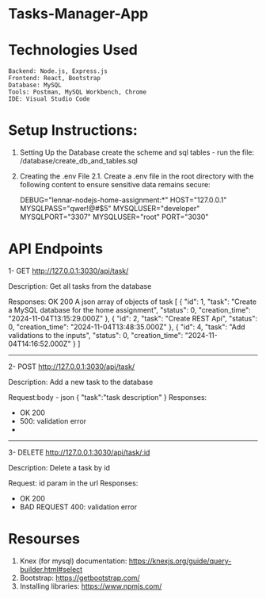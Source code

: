 # Tasks-Manager-App


Technologies Used
===================================================

    Backend: Node.js, Express.js
    Frontend: React, Bootstrap
    Database: MySQL
    Tools: Postman, MySQL Workbench, Chrome
    IDE: Visual Studio Code
	
	

Setup Instructions:
===================================================


1. Setting Up the Database
	create the scheme and sql tables - run the file: /database/create_db_and_tables.sql


2. Creating the .env File
	2.1. Create a .env file in the root directory with the following content to ensure sensitive data remains secure:
	
   
      DEBUG="lennar-nodejs-home-assignment:*"
      HOST="127.0.0.1"
      MYSQLPASS="qwer!@#$5"
      MYSQLUSER="developer"
      MYSQLPORT="3307"
      MYSQLUSER="root"
      PORT="3030"
		
	
	

API Endpoints
===================================================
1- GET http://127.0.0.1:3030/api/task/

Description: Get all tasks from the database

Responses:
OK 200
A json array of objects of task
[
    {
        "id": 1,
        "task": "Create a MySQL database for the home assignment",
        "status": 0,
        "creation_time": "2024-11-04T13:15:29.000Z"
    },
    {
        "id": 2,
        "task": "Create REST Api",
        "status": 0,
        "creation_time": "2024-11-04T13:48:35.000Z"
    },
    {
        "id": 4,
        "task": "Add validations to the inputs",
        "status": 0,
        "creation_time": "2024-11-04T14:16:52.000Z"
    }
]

______________________________________________
2- POST http://127.0.0.1:3030/api/task/

Description: Add a new task to the database

Request:body - json
{
    "task":"task description"
}
Responses: 
* OK 200
* 500: validation error
* 
______________________________________________
3- DELETE http://127.0.0.1:3030/api/task/:id

Description: Delete a task by id

Request: id param in the url
Responses: 
* OK 200
* BAD REQUEST 400: validation error


Resourses
===================================================
1. Knex (for mysql) documentation: https://knexjs.org/guide/query-builder.html#select
2. Bootstrap: https://getbootstrap.com/
3. Installing libraries: https://www.npmjs.com/

